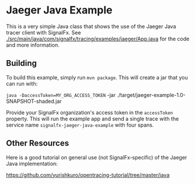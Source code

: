 # Jaeger Java Example

This is a very simple Java class that shows the use of the Jaeger Java tracer client with SignalFx.
See [./src/main/java/com/signalfx/tracing/examples/jaeger/App.java](./src/main/java/com/signalfx/tracing/examples/jaeger/App.java)
for the code and more information.

## Building

To build this example, simply run `mvn package`.  This will create a jar that
you can run with:

`java -DaccessToken=MY_ORG_ACCESS_TOKEN` -jar ./target/jaeger-example-1.0-SNAPSHOT-shaded.jar

Provide your SignalFx organization's access token in the `accessToken` property.  This will run
the example app and send a single trace with the service name
`signalfx-jaeger-java-example` with four spans.

## Other Resources

Here is a good tutorial on general use (not SignalFx-specific) of the Jaeger Java implementation:

https://github.com/yurishkuro/opentracing-tutorial/tree/master/java
